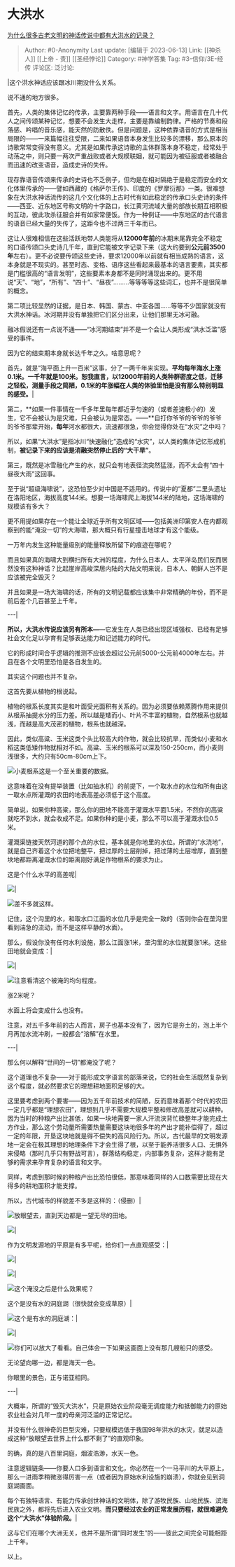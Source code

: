 # 大洪水
[为什么很多古老文明的神话传说中都有大洪水的记录？](https://www.zhihu.com/question/20389853/answer/3071093964)

> Author: #0-Anonymity
> Last update: [编辑于 2023-06-13]
> Link: [[神杀人]] [[上帝 - 责]] [[圣经悖论]]
> Category: #神学答集
> Tag: #3-信仰/3E-经传
> 评论区:
> 泛讨论:

|这个洪水神话应该跟冰川期没什么关系。

说不通的地方很多。

首先，人类的集体记忆的传承，主要靠两种手段——语言和文字。用语言在几十代人之间传颂某种记忆，想要不会发生大走样，主要是靠编制韵律。严格的节奏和段落感、吟唱的音乐感，能天然的防散佚。但是问题是，这种依靠语音的方式是相当局限的——一来篇幅往往受限，二来如果语音本身发生比较多的漂移，那么原本的诗歌常常变得没有意义。尤其是如果传承这诗歌的主体群落本身不稳定，经常处于动荡之中，则只要一两次严重战败或者大规模联姻，就可能因为被征服或者被融合而迅速的改变语音，造成史诗的失传。

现存靠语音传颂来传承的史诗也不乏例子，但均是在相对隔绝于是稳定而安全的文化体里传承的——譬如西藏的《格萨尔王传》、印度的《罗摩衍那》一类。很难想象在大洪水神话流传的这几个文化体的上古时代有如此稳定的传承口头史诗的条件——西亚、近东地区号称文明的十字路口，长江黄河流域大量的部族长期互相积极的互动，彼此攻杀征服合并有如家常便饭。作为一种例证——中东地区的古代语言的语音已经大量的失传了，这距今也不过两三千年而已。

这让人很难相信在这些活跃地带人类能将从**12000年前**的冰期末尾靠完全不稳定的口语传颂口头史诗几千年，直到它能被文字记录下来（这大约要到**公元前3500年**左右）。更不必说要传颂这些史诗，要求12000年以前就有相当成熟的语言，这本身就是不现实的。甚至时态、变格、语序这些看起来最基本的语言要素，其实都是门槛很高的“语言发明”，这些要素本身都不是同时涌现出来的。更不用说“天”、“地”，“所有”、“四十”、“昼夜”………等等等等这些词汇，也并不是很简单的概念。

第二项比较显然的证据，是日本、韩国、蒙古、中亚各国……等等不少国家就没有大洪水神话。冰河期并没有单独把它们区分出来，让他们那里无冰可融。

融冰假说还有一点说不通——“冰河期结束”并不是一个会让人类形成“洪水泛滥”感受的事件。

因为它的结束期本身就长达千年之久。啥意思呢？

首先，就是“海平面上升一百米”这事，分了一两千年来实现。**平均每年海水上涨0.1米。一千年就是100米。恕我直言，以12000年前的人类种群密度之低，迁移之轻松，测量手段之简陋，0.1米的年涨幅在人类的体验里怕是没有那么特别明显的感受。**|

第二，**如果一件事情在一千多年里每年都近乎匀速的（或者差速极小的）发生，它不会被认为是灾难，只会被认为是常态。——**自打你爷爷的爷爷的爷爷的爷爷那辈开始，**每年**河水都很大，流速都很急，你会觉得你处在“水灾”之中吗？

所以，如果“大洪水”是指冰川“快速融化”造成的“水灾”，以人类的集体记忆形成机制，**被记录下来的应该是消融突然停止后的“大干旱”**。

第三，既然是冰雪融化产生的水，就只会有地表径流突然猛涨，而不太会有“四十昼夜大雨”这回事。

至于说“超级海啸说”，这恐怕至少对中国是不适用的。传说中的“夏都”二里头遗址在洛阳地区，海拔高度144米。想要一场海啸爬上海拔144米的陆地，这场海啸的规模该有多大？

更不用提如果存在一个能让全球近乎所有文明区域——包括美洲印第安人在内都观察到的能“淹没一切”的大海啸，那大概只有行星撞击地球才有这个能级。

一万年内发生这种能量级别的能量释放所留下的痕迹在哪呢？

而且如果真的海啸大到横扫所有大洲的程度，为什么日本人、太平洋岛民们反而居然没有这种神话？比起崖岸高峻深居内陆的大陆文明来说，日本人、朝鲜人岂不是应该被完全毁灭？

并且如果是一场大海啸的话，所有的文明记载都应该集中非常精确的年份，而不是前后差个几百甚至上千年。



---|

**所以，大洪水传说应该另有所本—**—它发生在人类已经出现区域强权、已经有足够社会文化足以孕育有足够表达能力和记述能力的时代。

它的形成时间合乎逻辑的推测不应该会超过公元前5000-公元前4000年左右。并且在各个文明里恐怕是各自发生的。

其实这个问题也并不复杂。

这首先要从植物的根说起。

植物的根系长度其实是和叶面受光面积有关系的。因为必须要依赖蒸腾作用来提供从根系抽提水分的压力差。所以越是矮而小、叶片不丰富的植物，自然根系也就越浅，而越是高大茂密的植物，根系也就越深。

因此，类似高粱、玉米这类个头比较高大的作物，就会比较抗旱，而类似小麦和水稻这类低矮作物就相对不如。高粱、玉米的根系可以深及150-250cm，而小麦则浅很多，大约只有50cm-80cm上下。

![](https://pica.zhimg.com/50/v2-36d5fd3face1a9ad4747a960aeaf4429_720w.jpg?source=1940ef5c)小麦根系这是一个至关重要的数据。

这意味着在没有提举装置（比如抽水机）的前提下，一个取水点的水位和所有由这一取水点所灌溉的农田的地表高差必须低于这个高度。

简单说，如果你种高粱，那么你的田地不能高于灌溉水平面1.5米，不然你的高粱就吃不到水，就会收成不足。如果你种的是小麦，那么不可以高于灌溉水位0.5米。

灌溉渠链接天然河道的那个点的水位，基本就是你地里的水位。所谓的“水浇地”，就是自己齐着这个水位把地整平，把过厚的土层削掉，把过薄的土层增厚，直到整块地都距离灌溉水位的距离刚好满足作物根系的要求为止。

这是个什么水平的高差呢|

![](https://picx.zhimg.com/50/v2-b4d82ece90dc8b4ab62ed5d7383f9ffd_720w.jpg?source=1940ef5c)|


![](https://pic1.zhimg.com/50/v2-0e2a034f049290ba4df92ccb643e0642_720w.jpg?source=1940ef5c)差不多就这样。

记住，这个沟里的水，和取水口江面的水位几乎是完全一致的（否则你会在垄沟里看到湍急的流动，而不是这样平静的水面）。

那么，假设你没有任何水利设施，那么江面涨1米，垄沟里的水位就要涨1米。这些田地就会变成：|

![](https://picx.zhimg.com/50/v2-4a140464a0e6eef0a11eb830a7ca950a_720w.jpg?source=1940ef5c)|


![](https://pic1.zhimg.com/50/v2-6129c0c2649976ad936bc0e935151504_720w.jpg?source=1940ef5c)注意看清这个被淹的均匀程度。

涨2米呢？




水面上将会变成什么也没有。

注意，对五千多年前的古人而言，房子也基本没有了，因为它是夯土的，泡上半个月再加水流冲刷，一般都会“溶解”在水里。



---|

那么何以解释“世间的一切”都淹没了呢？

这个道理也不复杂——对于能形成文字语言的部落来说，它的社会生活既然复杂到这个程度，就必然要求它的理想耕地面积足够的大。

这里要考虑到两个要害——因为五千年前技术的简陋，反而意味着那个时代的农田一定几乎都是“理想农田”，理想到几乎不需要大规模平整和修改高差就可以耕种。因为当时的种粮产出比甚低，如果一块地需要一家人汗流浃背忙碌整年才能完成土方作业，那么这个劳动量所需要热量需要这块地很多年的产出才能补偿得了，超过一定的年限，开垦这块地就是得不偿失的高风险行为。所以，古代最早的文明发源地一定会在极其理想的地理条件下才会生得了根，以至于能养活很多人口、无惧外来侵略（那时几乎只有野战可言），群落结构稳定，内部事务复杂，这样才能有足够的需求来孕育复杂的语言和文字。

同样，考虑到那时候的种粮产出比恐怕很低，那意味着同样的人口数需要比现在大得多的耕地面积才能支撑。

所以，古代城市的样貌差不多是这样的：（侵删）|

![](https://picx.zhimg.com/50/v2-4d9a3dd611747b60e02ab9acd0de45f6_720w.jpg?source=1940ef5c)放眼望去，直到天边都是一望无尽的田地。




![](https://picx.zhimg.com/50/v2-615a18b85d337ae1d3af9d8fb92d4071_720w.jpg?source=1940ef5c)|


作为文明发源地的平原是有多平呢，给你们一点直观感受：|

![](https://picx.zhimg.com/50/v2-549589953ce9b76a6f08c9651c26ba4f_720w.jpg?source=1940ef5c)|


![](https://pic1.zhimg.com/50/v2-951ed8d570fd6c21e8076f391db89617_720w.jpg?source=1940ef5c)|


![](https://picx.zhimg.com/50/v2-3a0812f1dc7d1170f28e47fbd8ff53c9_720w.jpg?source=1940ef5c)这个淹没之后是什么效果呢？

这个是没有水的洞庭湖（很快就会变成草原）|

![](https://pic1.zhimg.com/50/v2-768123a2d3a510f8f697f23f171f6ee3_720w.jpg?source=1940ef5c)这个是有水的洞庭湖：|

![](https://picx.zhimg.com/50/v2-36be2b83fd0f664bd70500bd211f2b09_720w.jpg?source=1940ef5c)|


![](https://pic1.zhimg.com/50/v2-2e6c087b6f45b04ee5dada5c77111d75_720w.jpg?source=1940ef5c)你们可以放大了看看。自己体会一下如果这画面上没有那几艘船只的感受。

无论望向哪一边，都是海天一色。

你眼里的景色，正与诺亚相同。



---|

大概率，所谓的“毁灭大洪水”，只是原始农业阶段毫无调度能力和抵御能力的原始农业社会对几年一度的母亲河泛滥的正常记忆。

并没有什么很神奇的巨型灾难，只要规模远低于我国98年洪水的水灾，就足以造成这种“放眼望去世界上什么都不剩了”的直观印象。

的确，真的是八百里洞庭，烟波浩渺，水天一色。

注意逻辑链条——你要人口多到语言和文化，你必然在一个一马平川的大平原上，那么一进雨季稍微涨得厉害一点（或者因为原始水利设施的崩溃），你就会见到洞庭湖画面。

每个有独特语言、有能力传承创世神话的文明体，除了游牧民族、山地民族、滨海民族之外，都将先后进入农业文明。**而只要经过农业的正常发展历程，就很难避免这个“大洪水”体验阶段。**|

这与它们在哪个大洲无关，也并不是所谓“同时发生”的——彼此之间完全可能相距上千年。

以上。
